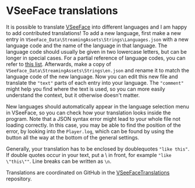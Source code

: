 # VSeeFace translations

It is possible to translate [VSeeFace](https://www.vseeface.icu/) into different languages and I am happy to add contributed translations! To add a new language, first make a new entry in `VSeeFace_Data\StreamingAssets\Strings\Languages.json` with a new language code and the name of the language in that language. The language code should usually be given in two lowercase letters, but can be longer in special cases. For a partial reference of language codes, you can refer to [this list](https://github.com/nohamelin/simple-locale-switcher/wiki/Language-Names-for-Locale-Codes). Afterwards, make a copy of `VSeeFace_Data\StreamingAssets\Strings\en.json` and rename it to match the language code of the new language. Now you can edit this new file and translate the `"text"` parts of each entry into your language. The `"comment"` might help you find where the text is used, so you can more easily understand the context, but it otherwise doesn't matter.

New languages should automatically appear in the language selection menu in VSeeFace, so you can check how your translation looks inside the program. Note that a JSON syntax error might lead to your whole file not loading correctly. In this case, you may be able to find the position of the error, by looking into the `Player.log`, which can be found by using the button all the way at the bottom of the general settings.

Generally, your translation has to be enclosed by doublequotes `"like this"`. If double quotes occur in your text, put a \ in front, for example `"like \"this\""`. Line breaks can be written as `\n`.

Translations are coordinated on GitHub in the [VSeeFaceTranslations](https://github.com/emilianavt/VSeeFaceTranslations) repository.
